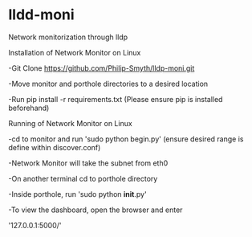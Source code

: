 # lldd-moni
Network monitorization through lldp

Installation of Network Monitor on Linux

-Git Clone https://github.com/Philip-Smyth/lldp-moni.git

-Move monitor and porthole directories to a desired location

-Run pip install -r requirements.txt
(Please ensure pip is installed beforehand)

Running of Network Monitor on Linux

-cd to monitor and run 'sudo python begin.py'
(ensure desired range is define within discover.conf)

-Network Monitor will take the subnet from eth0

-On another terminal cd to porthole directory

-Inside porthole, run 'sudo python __init__.py'

-To view the dashboard, open the browser and enter

'127.0.0.1:5000/' 

